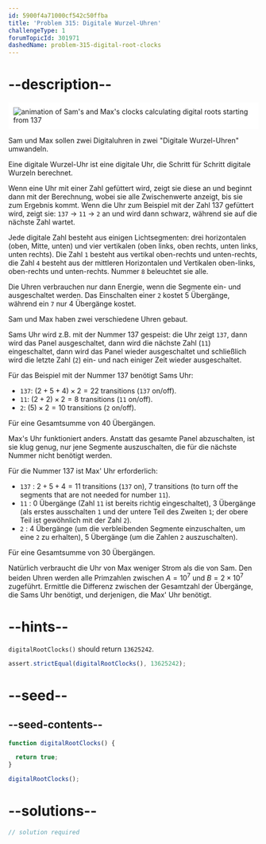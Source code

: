 ```yaml
---
id: 5900f4a71000cf542c50ffba
title: 'Problem 315: Digitale Wurzel-Uhren'
challengeType: 1
forumTopicId: 301971
dashedName: problem-315-digital-root-clocks
---
```


# --description--

<img class="img-responsive center-block" alt="animation of Sam's and Max's clocks calculating digital roots starting from 137" src="https://cdn.freecodecamp.org/curriculum/project-euler/digital-root-clocks.gif" style="background-color: white; padding: 10px;" />

Sam und Max sollen zwei Digitaluhren in zwei "Digitale Wurzel-Uhren" umwandeln.

Eine digitale Wurzel-Uhr ist eine digitale Uhr, die Schritt für Schritt digitale Wurzeln berechnet.

Wenn eine Uhr mit einer Zahl gefüttert wird, zeigt sie diese an und beginnt dann mit der Berechnung, wobei sie alle Zwischenwerte anzeigt, bis sie zum Ergebnis kommt. Wenn die Uhr zum Beispiel mit der Zahl 137 gefüttert wird, zeigt sie: `137` → `11` → `2` an und wird dann schwarz, während sie auf die nächste Zahl wartet.

Jede digitale Zahl besteht aus einigen Lichtsegmenten: drei horizontalen (oben, Mitte, unten) und vier vertikalen (oben links, oben rechts, unten links, unten rechts). Die Zahl `1` besteht aus vertikal oben-rechts und unten-rechts, die Zahl `4` besteht aus der mittleren Horizontalen und Vertikalen oben-links, oben-rechts und unten-rechts. Nummer `8` beleuchtet sie alle.

Die Uhren verbrauchen nur dann Energie, wenn die Segmente ein- und ausgeschaltet werden. Das Einschalten einer `2` kostet 5 Übergänge, während ein `7` nur 4 Übergänge kostet.

Sam und Max haben zwei verschiedene Uhren gebaut.

Sams Uhr wird z.B. mit der Nummer 137 gespeist: die Uhr zeigt `137`, dann wird das Panel ausgeschaltet, dann wird die nächste Zahl (`11`) eingeschaltet, dann wird das Panel wieder ausgeschaltet und schließlich wird die letzte Zahl (`2`) ein- und nach einiger Zeit wieder ausgeschaltet.

Für das Beispiel mit der Nummer 137 benötigt Sams Uhr:

- `137`: $(2 + 5 + 4) × 2 = 22$ transitions (`137` on/off).
- `11`: $(2 + 2) × 2 = 8$ transitions (`11` on/off).
- `2`: $(5) × 2 = 10$ transitions (`2` on/off).

Für eine Gesamtsumme von 40 Übergängen.

Max's Uhr funktioniert anders. Anstatt das gesamte Panel abzuschalten, ist sie klug genug, nur jene Segmente auszuschalten, die für die nächste Nummer nicht benötigt werden.

Für die Nummer 137 ist Max' Uhr erforderlich:

- `137` : $2 + 5 + 4 = 11$ transitions (`137` on), $7$ transitions (to turn off the segments that are not needed for number `11`).
- `11` : $0$ Übergänge (Zahl `11` ist bereits richtig eingeschaltet), $3$ Übergänge (als erstes ausschalten `1` und der untere Teil des Zweiten `1`; der obere Teil ist gewöhnlich mit der Zahl `2`).
- `2` : $4$ Übergänge (um die verbleibenden Segmente einzuschalten, um eine `2` zu erhalten), $5$ Übergänge (um die Zahlen `2` auszuschalten).

Für eine Gesamtsumme von 30 Übergängen.

Natürlich verbraucht die Uhr von Max weniger Strom als die von Sam. Den beiden Uhren werden alle Primzahlen zwischen $A = {10}^7$ und $B = 2 × {10}^7$ zugeführt. Ermittle die Differenz zwischen der Gesamtzahl der Übergänge, die Sams Uhr benötigt, und derjenigen, die Max' Uhr benötigt.

# --hints--

`digitalRootClocks()` should return `13625242`.

```js
assert.strictEqual(digitalRootClocks(), 13625242);
```

# --seed--

## --seed-contents--

```js
function digitalRootClocks() {

  return true;
}

digitalRootClocks();
```

# --solutions--

```js
// solution required
```
